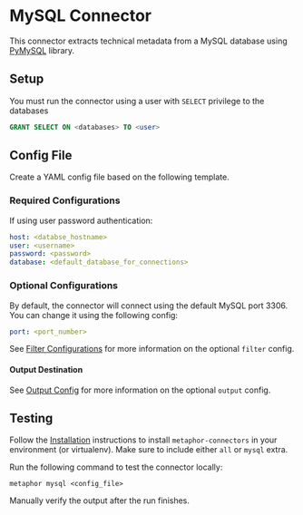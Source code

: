 # MySQL Connector

This connector extracts technical metadata from a MySQL database using [PyMySQL](https://github.com/PyMySQL/PyMySQL) library.

## Setup

You must run the connector using a user with `SELECT` privilege to the databases

```sql
GRANT SELECT ON <databases> TO <user>
```

## Config File

Create a YAML config file based on the following template.

### Required Configurations

If using user password authentication:

```yaml
host: <databse_hostname>
user: <username>
password: <password>
database: <default_database_for_connections>
```

### Optional Configurations

By default, the connector will connect using the default MySQL port 3306. You can change it using the following config:

```yaml
port: <port_number>
```

See [Filter Configurations](../common/docs/filter.md) for more information on the optional `filter` config.

#### Output Destination

See [Output Config](../common/docs/output.md) for more information on the optional `output` config.

## Testing

Follow the [Installation](../../README.md) instructions to install `metaphor-connectors` in your environment (or virtualenv). Make sure to include either `all` or `mysql` extra.

Run the following command to test the connector locally:

```shell
metaphor mysql <config_file>
```

Manually verify the output after the run finishes.
